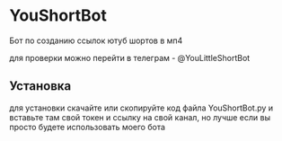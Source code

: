 # YouShortBot
Бот по созданию ссылок ютуб шортов в мп4


для проверки можно перейти в телеграм - @YouLittleShortBot

Установка
---
для установки скачайте или скопируйте код файла YouShortBot.py и вставьте там свой токен и ссылку на свой канал, но лучше если вы просто будете использовать моего бота
